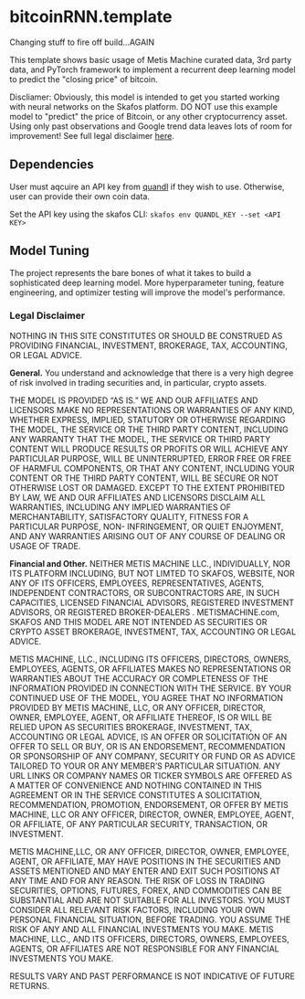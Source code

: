 # bitcoinRNN.template

Changing stuff to fire off build...AGAIN

This template shows basic usage of Metis Machine curated data, 3rd party data, and PyTorch framework to implement a recurrent deep learning model to predict the "closing price" of bitcoin.

Discliamer: Obviously, this model is intended to get you started working with neural networks on the Skafos platform. DO NOT use this example model to "predict" the price of Bitcoin, or any other cryptocurrency asset. Using only past observations and Google trend data leaves lots of room for improvement! See full legal disclaimer [here](https://docs.metismachine.io/docs/predict-the-price-of-cryptocurrency-in-10-minutes).

## Dependencies
User must aqcuire an API key from [quandl](https://www.quandl.com/) if they wish to use. Otherwise, user can provide their own coin data.

Set the API key using the skafos CLI:
`skafos env QUANDL_KEY --set <API KEY>`

## Model Tuning
The project represents the bare bones of what it takes to build a sophisticated deep learning model. More hyperparameter tuning, feature engineering, and optimizer testing will improve the model's performance.




### Legal Disclaimer 

NOTHING IN THIS SITE CONSTITUTES OR SHOULD BE CONSTRUED AS PROVIDING FINANCIAL, INVESTMENT, BROKERAGE, TAX, ACCOUNTING, OR LEGAL ADVICE. 


**General.** You understand and acknowledge that there is a very high degree of risk involved in trading securities and, in particular, crypto assets. 


THE MODEL IS PROVIDED “AS IS.” WE AND OUR AFFILIATES AND LICENSORS MAKE NO REPRESENTATIONS OR WARRANTIES OF ANY KIND, WHETHER EXPRESS, IMPLIED, STATUTORY OR OTHERWISE REGARDING THE MODEL, THE SERVICE OR THE THIRD PARTY CONTENT, INCLUDING ANY WARRANTY THAT THE MODEL, THE SERVICE OR THIRD PARTY CONTENT WILL PRODUCE RESULTS OR PROFITS OR WILL ACHIEVE ANY PARTICULAR PURPOSE, WILL BE UNINTERRUPTED, ERROR FREE OR FREE OF HARMFUL COMPONENTS, OR THAT ANY CONTENT, INCLUDING YOUR CONTENT OR THE THIRD PARTY CONTENT, WILL BE SECURE OR NOT OTHERWISE LOST OR DAMAGED. EXCEPT TO THE EXTENT PROHIBITED BY LAW, WE AND OUR AFFILIATES AND LICENSORS DISCLAIM ALL WARRANTIES, INCLUDING ANY IMPLIED WARRANTIES OF MERCHANTABILITY, SATISFACTORY QUALITY, FITNESS FOR A PARTICULAR PURPOSE, NON- INFRINGEMENT, OR QUIET ENJOYMENT, AND ANY WARRANTIES ARISING OUT OF ANY COURSE OF DEALING OR USAGE OF TRADE.


**Financial and Other.**
NEITHER METIS MACHINE LLC., INDIVIDUALLY, NOR ITS PLATFORM INCLUDING, BUT NOT LIMTED TO SKAFOS, WEBSITE, NOR ANY OF ITS OFFICERS, EMPLOYEES, REPRESENTATIVES, AGENTS, INDEPENDENT CONTRACTORS, OR SUBCONTRACTORS ARE, IN SUCH CAPACITIES, LICENSED FINANCIAL ADVISORS, REGISTERED INVESTMENT ADVISORS, OR REGISTERED BROKER-DEALERS . METISMACHINE.com, SKAFOS AND THIS MODEL ARE NOT INTENDED AS SECURITIES OR CRYPTO ASSET BROKERAGE, INVESTMENT, TAX, ACCOUNTING OR LEGAL ADVICE.


METIS MACHINE, LLC., INCLUDING ITS OFFICERS, DIRECTORS, OWNERS, EMPLOYEES, AGENTS, OR AFFILIATES MAKES NO REPRESENTATIONS OR WARRANTIES ABOUT THE ACCURACY OR COMPLETENESS OF THE INFORMATION PROVIDED IN CONNECTION WITH THE SERVICE. BY YOUR CONTINUED USE OF THE MODEL, YOU AGREE THAT NO INFORMATION PROVIDED BY METIS MACHINE, LLC, OR ANY OFFICER, DIRECTOR, OWNER, EMPLOYEE, AGENT, OR AFFILIATE THEREOF, IS OR WILL BE RELIED UPON AS SECURITIES BROKERAGE, INVESTMENT, TAX, ACCOUNTING OR LEGAL ADVICE, IS AN OFFER OR SOLICITATION OF AN OFFER TO SELL OR BUY, OR IS AN ENDORSEMENT, RECOMMENDATION OR SPONSORSHIP OF ANY COMPANY, SECURITY OR FUND OR AS ADVICE TAILORED TO YOUR OR ANY MEMBER’S PARTICULAR SITUATION. ANY URL LINKS OR COMPANY NAMES OR TICKER SYMBOLS ARE OFFERED AS A MATTER OF CONVENIENCE AND NOTHING CONTAINED IN THIS AGREEMENT OR IN THE SERVICE CONSTITUTES A SOLICITATION, RECOMMENDATION, PROMOTION, ENDORSEMENT, OR OFFER BY METIS MACHINE, LLC OR ANY OFFICER, DIRECTOR, OWNER, EMPLOYEE, AGENT, OR AFFILIATE, OF ANY PARTICULAR SECURITY, TRANSACTION, OR INVESTMENT.


METIS MACHINE,LLC, OR ANY OFFICER, DIRECTOR, OWNER, EMPLOYEE, AGENT, OR AFFILIATE, MAY HAVE POSITIONS IN THE SECURITIES AND ASSETS MENTIONED AND MAY ENTER AND EXIT SUCH POSITIONS AT ANY TIME AND FOR ANY REASON. THE RISK OF LOSS IN TRADING SECURITIES, OPTIONS, FUTURES, FOREX, AND COMMODITIES CAN BE SUBSTANTIAL AND ARE NOT SUITABLE FOR ALL INVESTORS. YOU MUST CONSIDER ALL RELEVANT RISK FACTORS, INCLUDING YOUR OWN PERSONAL FINANCIAL SITUATION, BEFORE TRADING. YOU ASSUME THE RISK OF ANY AND ALL FINANCIAL INVESTMENTS YOU MAKE. METIS MACHINE, LLC., AND ITS OFFICERS, DIRECTORS, OWNERS, EMPLOYEES, AGENTS, OR AFFILIATES ARE NOT RESPONSIBLE FOR ANY FINANCIAL INVESTMENTS YOU MAKE.


RESULTS VARY AND PAST PERFORMANCE IS NOT INDICATIVE OF FUTURE RETURNS.

